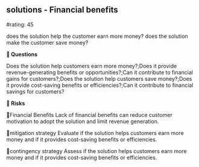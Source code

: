 

## solutions - Financial benefits

#rating: 45


does the solution help the customer earn more money? does the solution make the customer save money?

**💭 Questions**

Does the solution help customers earn more money?;Does it provide revenue-generating benefits or opportunities?;Can it contribute to financial gains for customers?;Does the solution help customers save money?;Does it provide cost-saving benefits or efficiencies?;Can it contribute to financial savings for customers?

**🚨 Risks**

🚨Financial Benefits
Lack of financial benefits can reduce customer motivation to adopt the solution and limit revenue generation.

🚨mitigation strategy
Evaluate if the solution helps customers earn more money and if it provides cost-saving benefits or efficiencies.

🚨contingency strategy
Assess if the solution helps customers earn more money and if it provides cost-saving benefits or efficiencies.




